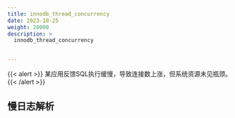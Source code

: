 ```yaml
---
title: innodb_thread_concurrency
date: 2023-10-25
weight: 20000
description: >
  innodb_thread_concurrency


---
```


{{< alert >}}
某应用反馈SQL执行缓慢，导致连接数上涨，但系统资源未见瓶颈。
{{< /alert >}}


## 慢日志解析

